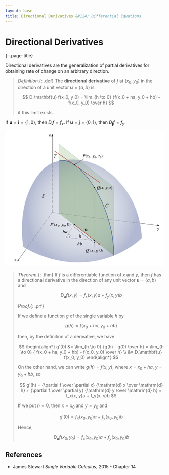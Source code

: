 ```yaml
---
layout: base
title: Directional Derivatives &#124; Differential Equations
---
```


# Directional Derivatives
{: .page-title}

Directional derivatives are the generalization of partial derivatives for obtaining rate of change on an arbitrary direction.

> *Definition.*{: .def}
> The **directional derivative** of $f$ at $(x_0, y_0)$ in the direction of a unit vector $\mathbf{u} = \langle a, b \rangle$ is
>
> $$
  D_\mathbf{u} f(x_0, y_0) = \lim_{h \to 0} {f(x_0 + ha, y_0 + hb) - f(x_0, y_0) \over h}
  $$
>
> if this limit exists.

If $\mathbf{u} = \mathbf{i} = \langle 1, 0 \rangle$, then $D_\mathbf{i} f = f_x$.
If $\mathbf{u} = \mathbf{j} = \langle 0, 1 \rangle$, then $D_\mathbf{j} f = f_y$.

![Directional Derivative](../images/ode-directional-derivative-geometry.png)

> *Theorem.*{: .thm}
> If $f$ is a differentiable function of $x$ and $y$,
> then $f$ has a directional derivative in the direction of any unit vector $\mathbf{u} = \langle a, b \rangle$ and
>
> $$
  D_\mathbf{u} f(x, y) = f_x(x, y)a + f_y(x, y)b
  $$
>
> *Proof.*{: .prf}
>
> If we define a function $g$ of the single variable $h$ by
>
> $$
  g(h) = f(x_0 + ha, y_0 + hb)
  $$
>
> then, by the definition of a derivative, we have
>
> $$
  \begin{align*}
  g'(0) &= \lim_{h \to 0} {g(h) - g(0) \over h} = \lim_{h \to 0} { f(x_0 + ha, y_0 + hb) - f(x_0, y_0) \over h} \\
  &= D_\mathbf{u} f(x_0, y_0)
  \end{align*}
  $$
>
> On the other hand, we can write $g(h) = f(x, y)$, where $x = x_0 + ha$, $y = y_0 + hb$, so
>
> $$
  g'(h) = {\partial f \over \partial x} {\mathrm{d} x \over \mathrm{d} h} + {\partial f \over \partial y} {\mathrm{d} y \over \mathrm{d} h} = f_x(x, y)a + f_y(x, y)b
  $$
>
> If we put $h = 0$, then $x = x_0$ and $y = y_0$ and
>
> $$
  g'(0) = f_x(x_0, y_0)a + f_y(x_0, y_0)b
  $$
>
> Hence,
>
> $$
  D_\mathbf{u} f(x_0, y_0) = f_x(x_0, y_0)a + f_y(x_0, y_0)b
  $$

## References

* James Stewart _Single Variable Calculus_, 2015 - Chapter 14
